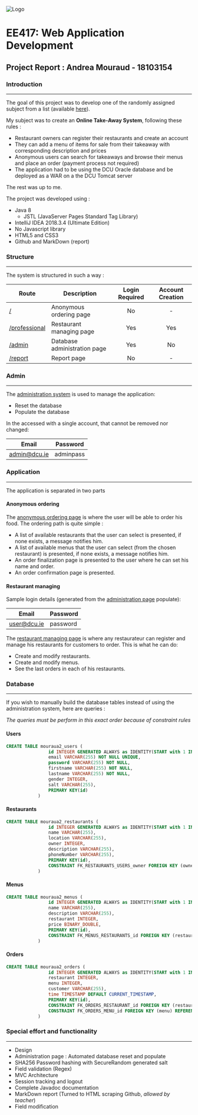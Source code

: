 ![Logo](https://hardwareassociation.ie/wp-content/uploads/2017/12/Dcu-logo.png)
# EE417: Web Application Development

## Project Report : Andrea Mouraud - 18103154

### Introduction
***
The goal of this project was to develop one of the randomly assigned subject from a list (available [here](http://ee417.eeng.dcu.ie/home/assignment)).

My subject was to create an **Online Take-Away System**, following these rules :
- Restaurant owners can register their restaurants and create an account
- They can add a menu of items for sale from their takeaway with corresponding description and prices
- Anonymous users can search for takeaways and browse their menus and place an order  (payment process not required)
- The application had to be using the DCU Oracle database and be deployed as a WAR on a the DCU Tomcat server 

The rest was up to me.

The project was developed using :
* Java 8
    * JSTL (JavaServer Pages Standard Tag Library)
* IntelliJ IDEA 2018.3.4 (Ultimate Edition)
* No Javascript library 
* HTML5 and CSS3
* Github and MarkDown (report) 

### Structure
***
The system is structured in such a way :
	
| Route                                                              | Description                  | Login Required | Account Creation |
|--------------------------------------------------------------------|------------------------------|:--------------:|:----------------:|
| [/](http://ssd.eeng.dcu.ie:8091/mouraua2/)                         | Anonymous ordering page      | No             | -                |
| [/professional](http://ssd.eeng.dcu.ie:8091/mouraua2/professional) | Restaurant managing page     | Yes            | Yes              |
| [/admin](http://ssd.eeng.dcu.ie:8091/mouraua2/admin)               | Database administration page | Yes            | No               |
| [/report](http://ssd.eeng.dcu.ie:8091/mouraua2/report)             | Report page                  | No             | -                |

### Admin 
***
The [administration system](http://ssd.eeng.dcu.ie:8091/mouraua2/admin) is used to manage the application:
- Reset the database
- Populate the database

In the accessed with a single account, that cannot be removed nor changed:

| Email        | Password  |
|--------------|-----------|
| admin@dcu.ie | adminpass |

### Application
***
The application is separated in two parts

#### Anonymous ordering

The [anonymous ordering page](http://ssd.eeng.dcu.ie:8091/mouraua2/) is where the user will be able to order his food.
The ordering path is quite simple :
* A list of available restaurants that the user can select is presented, if none exists, a message notifies him.
* A list of available menus that the user can select (from the chosen restaurant) is presented, if none exists, a message notifies him.
* An order finalization page is presented to the user where he can set his name and order.
* An order confirmation page is presented.

#### Restaurant managing 

Sample login details (generated from the [administration page](http://ssd.eeng.dcu.ie:8091/mouraua2/admin) populate):

| Email        | Password  |
|--------------|-----------|
| user@dcu.ie  | password  |

The [restaurant managing page](http://ssd.eeng.dcu.ie:8091/mouraua2/professional) is where any restaurateur can register and manage his restaurants for customers to order.
This is what he can do:
* Create and modify restaurants.
* Create and modify menus.
* See the last orders in each of his restaurants.

### Database
***
If you wish to manually build the database tables instead of using the administration system, here are queries :

*The queries must be perform in this exact order because of constraint rules*

#### Users

```sql
CREATE TABLE mouraua2_users (
                id INTEGER GENERATED ALWAYS as IDENTITY(START with 1 INCREMENT by 1),
                email VARCHAR(255) NOT NULL UNIQUE,
                password VARCHAR(255) NOT NULL,
                firstname VARCHAR(255) NOT NULL,
                lastname VARCHAR(255) NOT NULL,
                gender INTEGER,
                salt VARCHAR(255),
                PRIMARY KEY(id)
            )
```

#### Restaurants

```sql
CREATE TABLE mouraua2_restaurants (
                id INTEGER GENERATED ALWAYS as IDENTITY(START with 1 INCREMENT by 1),
                name VARCHAR(255),
                location VARCHAR(255),
                owner INTEGER,
                description VARCHAR(255),
                phoneNumber VARCHAR(255),
                PRIMARY KEY(id),
                CONSTRAINT FK_RESTAURANTS_USERS_owner FOREIGN KEY (owner) REFERENCES MOURAUA2_USERS(ID) ON DELETE SET NULL
            )
```

#### Menus

```sql
CREATE TABLE mouraua2_menus (
                id INTEGER GENERATED ALWAYS as IDENTITY(START with 1 INCREMENT by 1),
                name VARCHAR(255),
                description VARCHAR(255),
                restaurant INTEGER,
                price BINARY_DOUBLE,
                PRIMARY KEY(id),
                CONSTRAINT FK_MENUS_RESTAURANTS_id FOREIGN KEY (restaurant) REFERENCES MOURAUA2_RESTAURANTS(ID) ON DELETE SET NULL
            )
```

#### Orders

```sql
CREATE TABLE mouraua2_orders (
                id INTEGER GENERATED ALWAYS as IDENTITY(START with 1 INCREMENT by 1),
                restaurant INTEGER,
                menu INTEGER,
                customer VARCHAR(255),
                time TIMESTAMP DEFAULT CURRENT_TIMESTAMP,
                PRIMARY KEY(id),
                CONSTRAINT FK_ORDERS_RESTAURANT_id FOREIGN KEY (restaurant) REFERENCES MOURAUA2_RESTAURANTS(ID) ON DELETE SET NULL,
                CONSTRAINT FK_ORDERS_MENU_id FOREIGN KEY (menu) REFERENCES MOURAUA2_MENUS(ID) ON DELETE SET NULL
            )
```

### Special effort and functionality 
***
* Design
* Administration page : Automated database reset and populate
* SHA256 Password hashing with SecureRandom generated salt
* Field validation (Regex)
* MVC Architecture
* Session tracking and logout
* Complete Javadoc documentation
* MarkDown report (Turned to HTML scraping Github, *allowed by teacher*)
* Field modification 